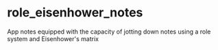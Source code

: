 # role_eisenhower_notes
App notes equipped with the capacity of jotting down notes using a role system and Eisenhower's matrix
